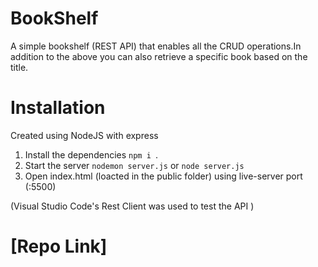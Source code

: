# BookShelf
A simple bookshelf (REST API) that enables all the CRUD operations.In addition to the above you can also retrieve a specific book based on the title.

# Installation
Created using NodeJS with express 
1. Install the dependencies `npm i `.
2. Start the server `nodemon server.js` or `node server.js`
3. Open index.html (loacted in the public folder) using live-server port (:5500)

(Visual Studio Code's Rest Client was used to test the API )

# [Repo Link]